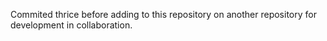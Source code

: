 Commited thrice before adding to this repository on another repository for development in collaboration.
